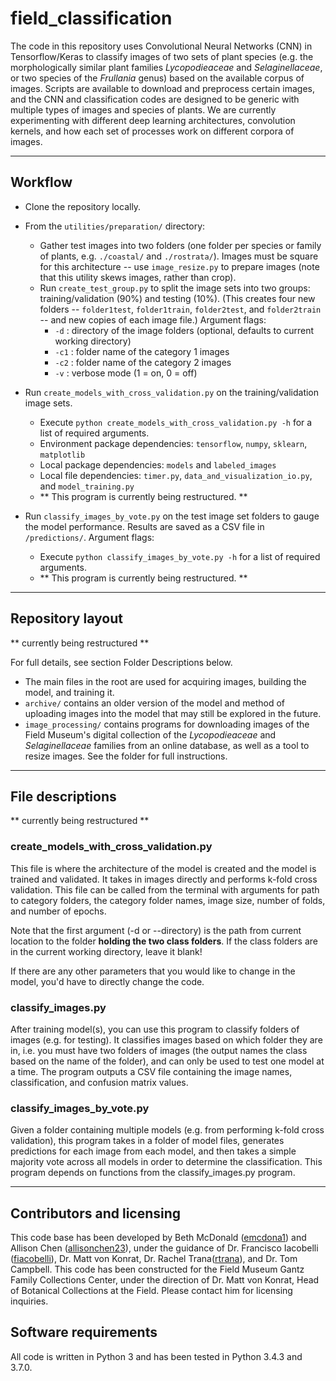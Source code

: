 # field_classification

The code in this repository uses Convolutional Neural Networks (CNN) in Tensorflow/Keras to classify images of two sets of plant species (e.g. the morphologically similar plant families *Lycopodieaceae* and *Selaginellaceae*, or two species of the *Frullania* genus) based on the available corpus of images.  Scripts are available to download and preprocess certain images, and the CNN and classification codes are designed to be generic with multiple types of images and species of plants.  We are currently experimenting with different deep learning architectures, convolution kernels, and how each set of processes work on different corpora of images.


---

## Workflow
- Clone the repository locally.
- From the `utilities/preparation/` directory:
    - Gather test images into two folders (one folder per species or family of plants, e.g. `./coastal/` and `./rostrata/`).  Images must be square for this architecture -- use `image_resize.py` to prepare images (note that this utility skews images, rather than crop).
    - Run `create_test_group.py` to split the image sets into two groups: training/validation (90%) and testing (10%).  (This creates four new folders -- `folder1test`, `folder1train`, `folder2test`, and `folder2train` -- and new copies of each image file.) Argument flags:
      + `-d` : directory of the image folders (optional, defaults to current working directory)
      + `-c1` : folder name of the category 1 images
      + `-c2` : folder name of the category 2 images
      + `-v` : verbose mode (1 = on, 0 = off)


- Run `create_models_with_cross_validation.py` on the training/validation image sets.
    - Execute `python create_models_with_cross_validation.py -h` for a list of required arguments.
    - Environment package dependencies: `tensorflow`, `numpy`, `sklearn`, `matplotlib`
    - Local package dependencies: `models` and `labeled_images`
    - Local file dependencies: `timer.py`, `data_and_visualization_io.py`, and `model_training.py`
    - ** This program is currently being restructured. **


- Run `classify_images_by_vote.py` on the test image set folders to gauge the model performance.  Results are saved as a CSV file in `/predictions/`. Argument flags:
    - Execute `python classify_images_by_vote.py -h` for a list of required arguments.
    - ** This program is currently being restructured. **
  

---

## Repository layout
** currently being restructured **

For full details, see section Folder Descriptions below.

- The main files in the root are used for acquiring images, building the model, and training it.
- `archive/` contains an older version of the model and method of uploading images into the model that may still be explored in the future.
- `image_processing/` contains programs for downloading images of the Field Museum's digital collection of the *Lycopodieaceae* and *Selaginellaceae* families from an online database, as well as a tool to resize images.  See the folder for full instructions.



---

## File descriptions
** currently being restructured **

### create_models_with_cross_validation.py

This file is where the architecture of the model is created and the model is trained and validated. It takes in images directly and performs k-fold cross validation. This file can be called from the terminal with arguments for path to category folders, the category folder names, image size, number of folds, and number of epochs. 

Note that the first argument (-d or --directory) is the path from current location to the folder **holding the two class folders**. If the class folders are in the current working directory, leave it blank!

If there are any other parameters that you would like to change in the model, you'd have to directly change the code.

### classify_images.py

After training model(s), you can use this program to classify folders of images (e.g. for testing).  It classifies images based on which folder they are in, i.e. you must have two folders of images (the output names the class based on the name of the folder), and can only be used to test one model at a time.
The program outputs a CSV file containing the image names, classification, and confusion matrix values.

### classify_images_by_vote.py

Given a folder containing multiple models (e.g. from performing k-fold cross validation), this program takes in a folder of model files, generates predictions for each image from each model, and then takes a simple majority vote across all models in order to determine the classification.
This program depends on functions from the classify_images.py program.

---

## Contributors and licensing
This code base has been developed by Beth McDonald ([emcdona1](https://github.com/emcdona1)) and Allison Chen ([allisonchen23](https://github.com/allisonchen23)), under the guidance of Dr. Francisco Iacobelli ([fiacobelli](https://github.com/fiacobelli)), Dr. Matt von Konrat, Dr. Rachel Trana([rtrana](https://github.com/rtrana)), and Dr. Tom Campbell.
This code has been constructed for the Field Museum Gantz Family Collections Center, under the direction of Dr. Matt von Konrat, Head of Botanical Collections at the Field.  Please contact him for licensing inquiries.

## Software requirements
All code is written in Python 3 and has been tested in Python 3.4.3 and 3.7.0.